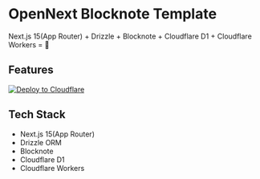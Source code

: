 # OpenNext Blocknote Template

Next.js 15(App Router) + Drizzle + Blocknote + Cloudflare D1 + Cloudflare Workers = 🚀

## Features

[![Deploy to Cloudflare](https://deploy.workers.cloudflare.com/button)](https://deploy.workers.cloudflare.com/?url=https://github.com/simplymethod/opennext-blocknote)

## Tech Stack

- Next.js 15(App Router)
- Drizzle ORM
- Blocknote
- Cloudflare D1
- Cloudflare Workers
